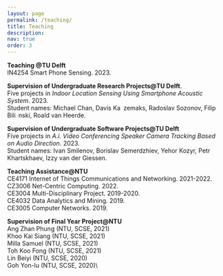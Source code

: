 ```yaml
---
layout: page
permalink: /teaching/
title: Teaching
description: 
nav: true
order: 3
---
```


**Teaching @TU Delft**\
IN4254 Smart Phone Sensing. 2023.

**Supervision of Undergraduate Research Projects@TU Delft**.\
Five projects in *Indoor Location Sensing Using Smartphone Acoustic System*. 2023.\
Student names: Michael Chan, Davis Ka zemaks, Radoslav Sozonov, Filip Bili nski, Roald van
Heerde.

**Supervision of Undergraduate Software Projects@TU Delft**\
Five projects in *A.i. Video Conferencing Speaker Camera Tracking Based on Audio Direction*. 2023.\
Student names: Ivan Smilenov, Borislav Semerdzhiev, Yehor Kozyr, Petr Khartskhaev, Izzy van
der Giessen.

**Teaching Assistance@NTU**\
CE4171 Internet of Things Communications and Networking. 2021-2022.\
CZ3006 Net-Centric Computing. 2022.\
CE3004 Multi-Disciplinary Project. 2019-2020.\
CE4032 Data Analytics and Mining. 2019.\
CE3005 Computer Networks. 2019.

**Supervision of Final Year Project@NTU**\
Ang Zhan Phung (NTU, SCSE, 2021)\
Khoo Kai Siang (NTU, SCSE, 2021)\
Milla Samuel (NTU, SCSE, 2021)\
Toh Koo Fong (NTU, SCSE, 2021)\
Lin Beiyi  (NTU, SCSE, 2020)\
Goh Yon-lu  (NTU, SCSE, 2020)\
